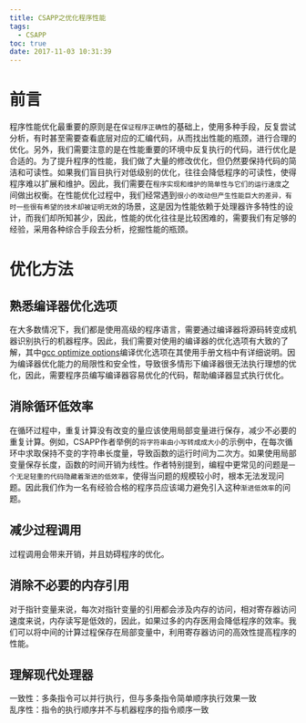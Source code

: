 ```yaml
---
title: CSAPP之优化程序性能
tags:
  - CSAPP
toc: true
date: 2017-11-03 10:31:39
---
```

# 前言
程序性能优化最重要的原则是在`保证程序正确性`的基础上，使用多种手段，反复尝试分析，有时甚至需要查看底层对应的汇编代码，从而找出性能的瓶颈，进行合理的优化。另外，我们需要注意的是在性能重要的环境中反复执行的代码，进行优化是合适的。为了提升程序的性能，我们做了大量的修改优化，但仍然要保持代码的简洁和可读性。如果我们盲目执行对低级别的优化，往往会降低程序的可读性，使得程序难以扩展和维护。因此，我们需要在`程序实现和维护的简单性与它们的运行速度`之间做出权衡。在性能优化过程中，我们经常遇到`很小的改动但产生性能巨大的差异，有时一些很有希望的技术却被证明无效`的场景，这是因为性能依赖于处理器许多特性的设计，而我们却所知甚少，因此，性能的优化往往是比较困难的，需要我们有足够的经验，采用各种综合手段去分析，挖掘性能的瓶颈。

# 优化方法
## 熟悉编译器优化选项
在大多数情况下，我们都是使用高级的程序语言，需要通过编译器将源码转变成机器识别执行的机器程序。因此，我们需要对使用的编译器的优化选项有大致的了解，其中[gcc optimize options](https://gcc.gnu.org/onlinedocs/gcc/Optimize-Options.html)编译优化选项在其使用手册文档中有详细说明。因为编译器优化能力的局限性和安全性，导致很多情形下编译器很无法执行理想的优化，因此，需要程序员编写编译器容易优化的代码，帮助编译器显式执行优化。
## 消除循环低效率
在循环过程中，重复计算没有改变的量应该使用局部变量进行保存，减少不必要的重复计算。例如，CSAPP作者举例的`将字符串由小写转成成大小`的示例中，在每次循环中求取保持不变的字符串长度量，导致函数的运行时间为二次方。如果使用局部变量保存长度，函数的时间开销为线性。作者特别提到，编程中更常见的问题是`一个无足轻重的代码隐藏着渐进的低效率`，使得当问题的规模较小时，根本无法发现问题。因此我们作为一名有经验合格的程序员应该竭力避免引入这种`渐进低效率`的问题。
<!--more-->
## 减少过程调用
过程调用会带来开销，并且妨碍程序的优化。
## 消除不必要的内存引用
对于指针变量来说，每次对指针变量的引用都会涉及内存的访问，相对寄存器访问速度来说，内存读写是低效的，因此，如果过多的内存医用会降低程序的效率。我们可以将中间的计算过程保存在局部变量中，利用寄存器访问的高效性提高程序的性能。
## 理解现代处理器
一致性：多条指令可以并行执行，但与多条指令简单顺序执行效果一致<br>
乱序性：指令的执行顺序并不与机器程序的指令顺序一致
